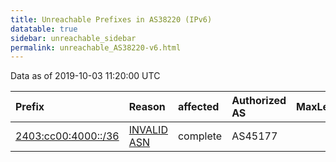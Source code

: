 ```yaml
---
title: Unreachable Prefixes in AS38220 (IPv6)
datatable: true
sidebar: unreachable_sidebar
permalink: unreachable_AS38220-v6.html
---
```


Data as of 2019-10-03 11:20:00 UTC


<div class="datatable-begin"></div>

| Prefix                                                           | Reason                                                                                                     | affected   | Authorized AS   |   MaxLength | Anchor                                       |   unreachable /48s |
|:-----------------------------------------------------------------|:-----------------------------------------------------------------------------------------------------------|:-----------|:----------------|------------:|:---------------------------------------------|-------------------:|
| [2403:cc00:4000::/36](https://stat.ripe.net/2403:cc00:4000::/36) | [INVALID ASN](https://rpki-validator.ripe.net/announcement-preview?asn=AS38220&prefix=2403:cc00:4000::/36) | complete   | AS45177         |          36 | [APNIC](unreachable_APNIC_RPKI_Root-v6.html) |               4096 |

<div class="datatable-end"></div>
